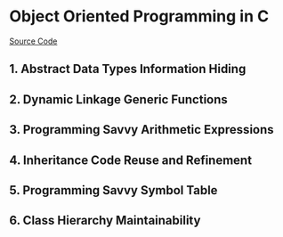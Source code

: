 # Object Oriented Programming in C
[Source Code](https://github.com/shichao-an/ooc.git)

## 1. Abstract Data Types Information Hiding
## 2. Dynamic Linkage Generic Functions
## 3. Programming Savvy Arithmetic Expressions
## 4. Inheritance Code Reuse and Refinement
## 5. Programming Savvy Symbol Table
## 6. Class Hierarchy Maintainability